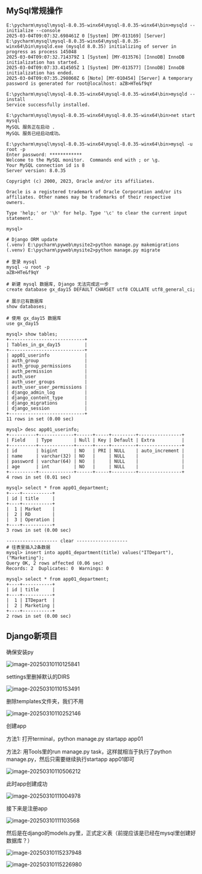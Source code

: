## MySql常规操作

```
E:\pycharm\mysql\mysql-8.0.35-winx64\mysql-8.0.35-winx64\bin>mysqld --initialize --console
2025-03-04T09:07:32.698461Z 0 [System] [MY-013169] [Server] E:\pycharm\mysql\mysql-8.0.35-winx64\mysql-8.0.35-winx64\bin\mysqld.exe (mysqld 8.0.35) initializing of server in progress as process 145048
2025-03-04T09:07:32.714379Z 1 [System] [MY-013576] [InnoDB] InnoDB initialization has started.
2025-03-04T09:07:33.414505Z 1 [System] [MY-013577] [InnoDB] InnoDB initialization has ended.
2025-03-04T09:07:35.298060Z 6 [Note] [MY-010454] [Server] A temporary password is generated for root@localhost: aZB>HTe&f9qY

E:\pycharm\mysql\mysql-8.0.35-winx64\mysql-8.0.35-winx64\bin>mysqld --install
Service successfully installed.

E:\pycharm\mysql\mysql-8.0.35-winx64\mysql-8.0.35-winx64\bin>net start mysql
MySQL 服务正在启动 .
MySQL 服务已经启动成功。

E:\pycharm\mysql\mysql-8.0.35-winx64\mysql-8.0.35-winx64\bin>mysql -u root -p
Enter password: ************
Welcome to the MySQL monitor.  Commands end with ; or \g.
Your MySQL connection id is 8
Server version: 8.0.35

Copyright (c) 2000, 2023, Oracle and/or its affiliates.

Oracle is a registered trademark of Oracle Corporation and/or its
affiliates. Other names may be trademarks of their respective
owners.

Type 'help;' or '\h' for help. Type '\c' to clear the current input statement.

mysql>
```

```
# Django ORM update
(.venv) E:\pycharm\pyweb\mysite2>python manage.py makemigrations
(.venv) E:\pycharm\pyweb\mysite2>python manage.py migrate  
```

```
# 登录 mysql
mysql -u root -p
aZB>HTe&f9qY
```

```
# 新建 mysql 数据库, Django 无法完成这一步
create database gx_day15 DEFAULT CHARSET utf8 COLLATE utf8_general_ci;
```

```
# 展示已有数据库
show databases;

# 使用 gx_day15 数据库
use gx_day15

mysql> show tables;
+----------------------------+
| Tables_in_gx_day15         |
+----------------------------+
| app01_userinfo             |
| auth_group                 |
| auth_group_permissions     |
| auth_permission            |
| auth_user                  |
| auth_user_groups           |
| auth_user_user_permissions |
| django_admin_log           |
| django_content_type        |
| django_migrations          |
| django_session             |
+----------------------------+
11 rows in set (0.00 sec)

mysql> desc app01_userinfo;
+----------+-------------+------+-----+---------+----------------+
| Field    | Type        | Null | Key | Default | Extra          |
+----------+-------------+------+-----+---------+----------------+
| id       | bigint      | NO   | PRI | NULL    | auto_increment |
| name     | varchar(32) | NO   |     | NULL    |                |
| password | varchar(64) | NO   |     | NULL    |                |
| age      | int         | NO   |     | NULL    |                |
+----------+-------------+------+-----+---------+----------------+
4 rows in set (0.01 sec)

mysql> select * from app01_department;
+----+-----------+
| id | title     |
+----+-----------+
|  1 | Market    |
|  2 | RD        |
|  3 | Operation |
+----+-----------+
3 rows in set (0.00 sec)

------------------- clear -------------------
# 往表里插入2条数据
mysql> insert into app01_department(title) values("ITDepart"),("Marketing");
Query OK, 2 rows affected (0.06 sec)
Records: 2  Duplicates: 0  Warnings: 0

mysql> select * from app01_department;
+----+-----------+
| id | title     |
+----+-----------+
|  1 | ITDepart  |
|  2 | Marketing |
+----+-----------+
2 rows in set (0.00 sec)
```

## Django新项目

确保安装py

![image-20250310110125841](Images/UE5服务器MySql&Django/image-20250310110125841.png)

settings里删掉默认的DIRS

![image-20250310110153491](Images/UE5服务器MySql&Django/image-20250310110153491.png)

删除templates文件夹，我们不用

![image-20250310110252146](Images/UE5服务器MySql&Django/image-20250310110252146.png)

创建app

方法1: 打开terminal，python manage.py startapp app01

方法2: 用Tools里的run manage.py task，这样就相当于执行了python manage.py，然后只需要继续执行startapp app01即可

![image-20250310110506212](Images/UE5服务器MySql&Django/image-20250310110506212.png)

此时app创建成功

![image-20250310111004978](Images/UE5服务器MySql&Django/image-20250310111004978.png)

接下来是注册app

![image-20250310111103568](Images/UE5服务器MySql&Django/image-20250310111103568.png)

然后是在django的models.py里，正式定义表（前提应该是已经在mysql里创建好数据库？）

![image-20250310115237948](Images/UE5服务器MySql&Django/image-20250310115237948.png)

![image-20250310115226980](Images/UE5服务器MySql&Django/image-20250310115226980.png)